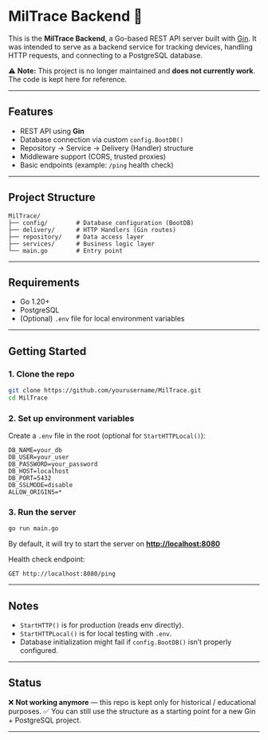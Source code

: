 # MilTrace Backend 🚀

This is the **MilTrace Backend**, a Go-based REST API server built with [Gin](https://github.com/gin-gonic/gin).
It was intended to serve as a backend service for tracking devices, handling HTTP requests, and connecting to a PostgreSQL database.

⚠️ **Note:** This project is no longer maintained and **does not currently work**. The code is kept here for reference.

---

## Features

* REST API using **Gin**
* Database connection via custom `config.BootDB()`
* Repository → Service → Delivery (Handler) structure
* Middleware support (CORS, trusted proxies)
* Basic endpoints (example: `/ping` health check)

---

## Project Structure

```
MilTrace/
├── config/        # Database configuration (BootDB)
├── delivery/      # HTTP Handlers (Gin routes)
├── repository/    # Data access layer
├── services/      # Business logic layer
└── main.go        # Entry point
```

---

## Requirements

* Go 1.20+
* PostgreSQL
* (Optional) `.env` file for local environment variables

---

## Getting Started

### 1. Clone the repo

```bash
git clone https://github.com/yourusername/MilTrace.git
cd MilTrace
```

### 2. Set up environment variables

Create a `.env` file in the root (optional for `StartHTTPLocal()`):

```env
DB_NAME=your_db
DB_USER=your_user
DB_PASSWORD=your_password
DB_HOST=localhost
DB_PORT=5432
DB_SSLMODE=disable
ALLOW_ORIGINS=*
```

### 3. Run the server

```bash
go run main.go
```

By default, it will try to start the server on **[http://localhost:8080](http://localhost:8080)**

Health check endpoint:

```
GET http://localhost:8080/ping
```

---

## Notes

* `StartHTTP()` is for production (reads env directly).
* `StartHTTPLocal()` is for local testing with `.env`.
* Database initialization might fail if `config.BootDB()` isn’t properly configured.

---

## Status

❌ **Not working anymore** — this repo is kept only for historical / educational purposes.
✅ You can still use the structure as a starting point for a new Gin + PostgreSQL project.

---
